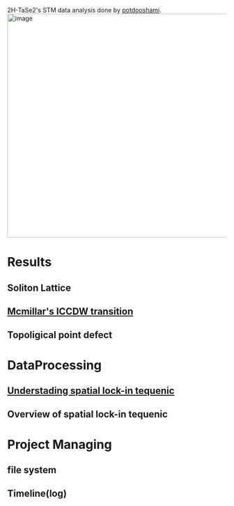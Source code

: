 2H-TaSe2's STM data analysis done by [potdooshami](https://github.com/Potdooshami?tab=overview&from=2025-09-01&to=2025-09-29).
<img width="832" height="514" alt="image" src="https://github.com/user-attachments/assets/9b1748fa-52b8-4d91-99c8-862e9bdcac23" />

# Results
## Soliton Lattice 
## [Mcmillar's ICCDW transition](docs\ICCDW_transition\index.md)
## Topoligical point defect

# DataProcessing
## [Understading spatial lock-in tequenic](spatial_lockinTest.ipynb)
## Overview of spatial lock-in tequenic
# Project Managing
## file system
## Timeline(log)
